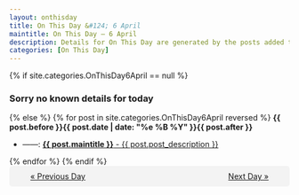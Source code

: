 ```yaml
---
layout: onthisday
title: On This Day &#124; 6 April
maintitle: On This Day — 6 April
description: Details for On This Day are generated by the posts added to the website so the content is subject to changes/updates over time.
categories: [On This Day]
---
```


{% if site.categories.OnThisDay6April == null %}
<h3>Sorry no known details for today</h3>
{% else %}
{% for post in site.categories.OnThisDay6April reversed %}
<strong>{{ post.before }}{{ post.date | date: "%e %B %Y" }}{{ post.after }}</strong>
<ul>
<li> ——: <a class="{{ post.class }}" href="{{ post.url }}"><strong>{{ post.maintitle }}</strong> - {{ post.post_description }}</a></li>
</ul>
{% endfor %}
{% endif %}

<div style="background-color: #f3f3f3; padding: 10px; border-radius: 5px; text-align: center; display: flex; justify-content: space-evenly;">
<a href="/onthisday/04/04-05">« Previous Day</a>
<span style="visibility:hidden;">[ Visit Leap Year February 29 ]</span>
<a href="/onthisday/04/04-07">Next Day »</a>
</div>
